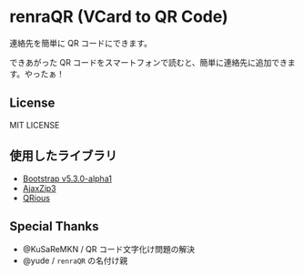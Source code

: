 # renraQR (VCard to QR Code)

連絡先を簡単に QR コードにできます。

できあがった QR コードをスマートフォンで読むと、簡単に連絡先に追加できます。やったぁ！

## License

MIT LICENSE

## 使用したライブラリ

- [Bootstrap v5.3.0-alpha1](https://github.com/twbs/bootstrap)
- [AjaxZip3](https://github.com/ajaxzip3/ajaxzip3.github.io)
- [QRious](https://github.com/neocotic/qrious)

## Special Thanks

- @KuSaReMKN / QR コード文字化け問題の解決
- @yude / `renraQR` の名付け親